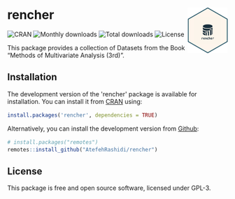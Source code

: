 
<!-- README.md is generated from README.Rmd. Please edit that file -->

# rencher <img src="man/figures/hex_rencher.png" align="right" width="18%"/>

<!-- badges: start -->

![CRAN](https://www.r-pkg.org/badges/version/rencher)
![Monthly downloads](https://cranlogs.r-pkg.org/badges/last-month/rencher)
![Total downloads](https://cranlogs.r-pkg.org/badges/grand-total/rencher)
![License](https://img.shields.io/badge/license-GPL--3-yellow?style=flat) 

<!-- badges: end -->

This package provides a collection of Datasets from the Book “Methods of
Multivariate Analysis (3rd)”.

## Installation

The development version of the 'rencher' package is available for installation. You can install it from 
[CRAN](https://doi.org/10.32614/CRAN.package.rencher) using:

``` r
install.packages('rencher', dependencies = TRUE)
```

Alternatively, you can install the development version from [Github](https://github.com/AtefehRashidi/rencher):

``` r
# install.packages("remotes")
remotes::install_github("AtefehRashidi/rencher")
```

## License

This package is free and open source software, licensed under GPL-3.
